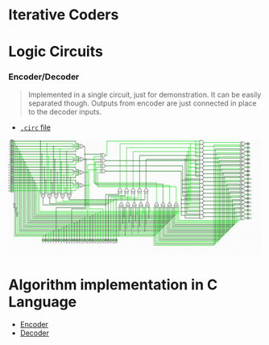 # Iterative Coders


# Logic Circuits
### Encoder/Decoder
> Implemented in a single circuit, just for demonstration. It can be easily separated though.
> Outputs from encoder are just connected in place to the decoder inputs.

- [`.circ` file](./encoder_decoder.circ)


![iterative coder/decoder](assets/iterative_coder_decoder.png)


# Algorithm implementation in C Language
- [Encoder](./encoder.c)
- [Decoder](./decoder.c)
